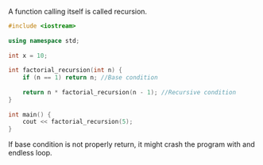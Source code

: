 A function calling itself is called recursion.


```cpp
#include <iostream>  
  
using namespace std;  
  
int x = 10;  
  
int factorial_recursion(int n) {  
    if (n == 1) return n; //Base condition  
  
    return n * factorial_recursion(n - 1); //Recursive condition  
}  
  
int main() {  
    cout << factorial_recursion(5);  
}
```


If base condition is not properly return, it might crash the program with and endless loop.